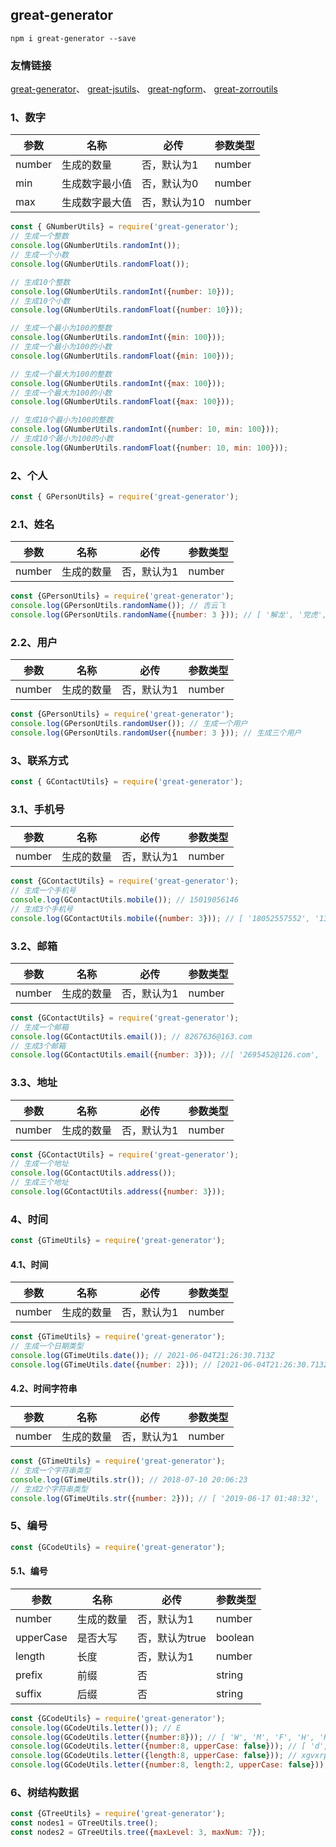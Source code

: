 ## great-generator
```
npm i great-generator --save
```
### 友情链接
[great-generator](https://www.npmjs.com/package/great-generator)、
[great-jsutils](https://www.npmjs.com/package/great-jsutils)、
[great-ngform](https://www.npmjs.com/package/great-ngform)、
[great-zorroutils](https://www.npmjs.com/package/great-zorroutils)

### 1、数字
| 参数 | 名称 | 必传 | 参数类型
| ------ | ------ | ------ | ------ |
| number | 生成的数量 | 否，默认为1 | number |
| min | 生成数字最小值 | 否，默认为0 | number |
| max | 生成数字最大值 | 否，默认为10 | number |
```js
const { GNumberUtils} = require('great-generator');
// 生成一个整数
console.log(GNumberUtils.randomInt());
// 生成一个小数
console.log(GNumberUtils.randomFloat());
```
```js
// 生成10个整数
console.log(GNumberUtils.randomInt({number: 10}));
// 生成10个小数
console.log(GNumberUtils.randomFloat({number: 10}));
```
```js
// 生成一个最小为100的整数
console.log(GNumberUtils.randomInt({min: 100}));
// 生成一个最小为100的小数
console.log(GNumberUtils.randomFloat({min: 100}));
```
```js
// 生成一个最大为100的整数
console.log(GNumberUtils.randomInt({max: 100}));
// 生成一个最大为100的小数
console.log(GNumberUtils.randomFloat({max: 100}));
```
```js
// 生成10个最小为100的整数
console.log(GNumberUtils.randomInt({number: 10, min: 100}));
// 生成10个最小为100的小数
console.log(GNumberUtils.randomFloat({number: 10, min: 100}));
```
### 2、个人
```js
const { GPersonUtils} = require('great-generator');
```
### 2.1、姓名
| 参数 | 名称 | 必传 | 参数类型
| ------ | ------ | ------ | ------ |
| number | 生成的数量 | 否，默认为1 | number |
```js
const {GPersonUtils} = require('great-generator');
console.log(GPersonUtils.randomName()); // 吉云飞
console.log(GPersonUtils.randomName({number: 3 })); // [ '解龙', '党虎', '卜霞霞' ]
```
### 2.2、用户
| 参数 | 名称 | 必传 | 参数类型
| ------ | ------ | ------ | ------ |
| number | 生成的数量 | 否，默认为1 | number |
```js
const {GPersonUtils} = require('great-generator');
console.log(GPersonUtils.randomUser()); // 生成一个用户
console.log(GPersonUtils.randomUser({number: 3 })); // 生成三个用户
```

### 3、联系方式
```js
const { GContactUtils} = require('great-generator');
```
### 3.1、手机号
| 参数 | 名称 | 必传 | 参数类型
| ------ | ------ | ------ | ------ |
| number | 生成的数量 | 否，默认为1 | number |
```js
const {GContactUtils} = require('great-generator');
// 生成一个手机号
console.log(GContactUtils.mobile()); // 15019056146
// 生成3个手机号
console.log(GContactUtils.mobile({number: 3})); // [ '18052557552', '13822156849', '15667326112' ]
```
### 3.2、邮箱
| 参数 | 名称 | 必传 | 参数类型
| ------ | ------ | ------ | ------ |
| number | 生成的数量 | 否，默认为1 | number |
```js
const {GContactUtils} = require('great-generator');
// 生成一个邮箱
console.log(GContactUtils.email()); // 8267636@163.com
// 生成3个邮箱
console.log(GContactUtils.email({number: 3})); //[ '2695452@126.com', '3383935@sina.com', '8850451@foxmail.com' ]
```
### 3.3、地址
| 参数 | 名称 | 必传 | 参数类型
| ------ | ------ | ------ | ------ |
| number | 生成的数量 | 否，默认为1 | number |
```js
const {GContactUtils} = require('great-generator');
// 生成一个地址
console.log(GContactUtils.address());
// 生成三个地址
console.log(GContactUtils.address({number: 3}));
```

### 4、时间
```js
const {GTimeUtils} = require('great-generator');
```
#### 4.1、时间
| 参数 | 名称 | 必传 | 参数类型
| ------ | ------ | ------ | ------ |
| number | 生成的数量 | 否，默认为1 | number |
```js
const {GTimeUtils} = require('great-generator');
// 生成一个日期类型
console.log(GTimeUtils.date()); // 2021-06-04T21:26:30.713Z
console.log(GTimeUtils.date({number: 2})); // [2021-06-04T21:26:30.713Z, 2021-06-04T21:26:30.713Z]
```
#### 4.2、时间字符串
| 参数 | 名称 | 必传 | 参数类型
| ------ | ------ | ------ | ------ |
| number | 生成的数量 | 否，默认为1 | number |
```js
const {GTimeUtils} = require('great-generator');
// 生成一个字符串类型
console.log(GTimeUtils.str()); // 2018-07-10 20:06:23
// 生成2个字符串类型
console.log(GTimeUtils.str({number: 2})); // [ '2019-06-17 01:48:32', '2024-10-06 21:30:29' ]

```

### 5、编号
```js
const {GCodeUtils} = require('great-generator');
```
#### 5.1、编号
| 参数 | 名称 | 必传 | 参数类型
| ------ | ------ | ------ | ------ |
| number | 生成的数量 | 否，默认为1 | number |
| upperCase | 是否大写 | 否，默认为true | boolean |
| length | 长度 | 否，默认为1 | number |
| prefix | 前缀 | 否 | string |
| suffix | 后缀 | 否 | string |
```js
const {GCodeUtils} = require('great-generator');
console.log(GCodeUtils.letter()); // E
console.log(GCodeUtils.letter({number:8})); // [ 'W', 'M', 'F', 'H', 'R', 'L', 'H', 'T', 'S' ]
console.log(GCodeUtils.letter({number:8, upperCase: false})); // [ 'd', 'd', 'c', 'w', 'r', 'e', 'u', 'u', 'y' ]
console.log(GCodeUtils.letter({length:8, upperCase: false})); // xgvxrpyb
console.log(GCodeUtils.letter({number:8, length:2, upperCase: false})); // [ 'rylkpddf', 'lguhovtx' ]
```
### 6、树结构数据
```js
const {GTreeUtils} = require('great-generator');
const nodes1 = GTreeUtils.tree();
const nodes2 = GTreeUtils.tree({maxLevel: 3, maxNum: 7});
```
